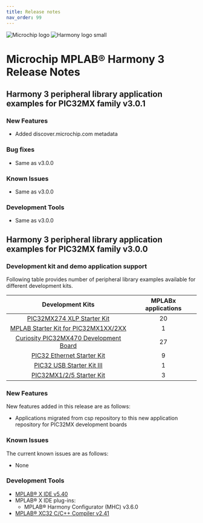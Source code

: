 ```yaml
---
title: Release notes
nav_order: 99
---
```


![Microchip logo](https://raw.githubusercontent.com/wiki/Microchip-MPLAB-Harmony/Microchip-MPLAB-Harmony.github.io/images/microchip_logo.png)
![Harmony logo small](https://raw.githubusercontent.com/wiki/Microchip-MPLAB-Harmony/Microchip-MPLAB-Harmony.github.io/images/microchip_mplab_harmony_logo_small.png)

# Microchip MPLAB® Harmony 3 Release Notes

## Harmony 3 peripheral library application examples for PIC32MX family  v3.0.1

### New Features
- Added discover.microchip.com metadata

### Bug fixes
- Same as v3.0.0

### Known Issues
- Same as v3.0.0

### Development Tools
- Same as v3.0.0

## Harmony 3 peripheral library application examples for PIC32MX family  v3.0.0

### Development kit and demo application support

Following table provides number of peripheral library examples available for different development kits.

| Development Kits  | MPLABx applications |
|:-----------------:|:-------------------:|
| [PIC32MX274 XLP Starter Kit](https://www.microchip.com/DevelopmentTools/ProductDetails/DM320105) | 20 |
| [MPLAB Starter Kit for PIC32MX1XX/2XX](https://www.microchip.com/Developmenttools/ProductDetails/DM320013) | 1 |
| [Curiosity PIC32MX470 Development Board](https://www.microchip.com/Developmenttools/ProductDetails/dm320103) | 27 |
| [PIC32 Ethernet Starter Kit](https://www.microchip.com/DevelopmentTools/ProductDetails/PartNO/DM320004) | 9 |
| [PIC32 USB Starter Kit III](https://www.microchip.com/Developmenttools/ProductDetails/dm320003-3) | 1 |
| [PIC32MX1/2/5 Starter Kit](https://www.microchip.com/Developmenttools/ProductDetails/dm320100) | 3 |

### New Features

New features added in this release are as follows:

- Applications migrated from csp repository to this new application repository for PIC32MX development boards


### Known Issues

The current known issues are as follows:

- None

### Development Tools

- [MPLAB® X IDE v5.40](https://www.microchip.com/mplab/mplab-x-ide)
- MPLAB® X IDE plug-ins:
  - MPLAB® Harmony Configurator (MHC) v3.6.0
- [MPLAB® XC32 C/C++ Compiler v2.41](https://www.microchip.com/mplab/compilers)

